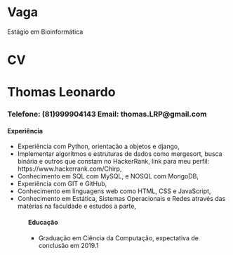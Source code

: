 Vaga
====

Estágio em Bioinformática


CV
==

<h1>Thomas Leonardo</h1>
<h3>Telefone: (81)999904143 Email: thomas.LRP@gmail.com</h3>

<h4><strong>Experiência</strong></h4>
<ul>
	<li>Experiência com Python, orientação a objetos e django,</li>
	<li>Implementar algorítmos e estruturas de dados como mergesort, busca binária e outros que constam no HackerRank, link para meu perfil: https://www.hackerrank.com/Chirp,</li>
	<li>Conhecimento em SQL com MySQL, e NOSQL com MongoDB,</li>
	<li>Experiência com GIT e GitHub,</li>
	<li>Conhecimento em linguagens web como HTML, CSS e JavaScript,</li>
	<li>Conhecimento em Estática, Sistemas Operacionais e Redes através das matérias na faculdade e estudos a parte,</li>
<ul>

<h4><strong>Educação</strong></h4>
<ul>
	<li>Graduação em Ciência da Computação, expectativa de conclusão em 2019.1</li>
</ul>
